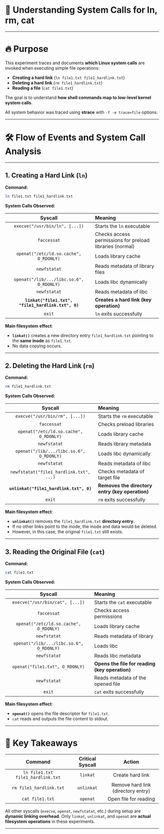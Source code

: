 # 📜 **Understanding System Calls for ln, rm, cat**

---

# 🔥 Purpose

This experiment traces and documents **which Linux system calls** are invoked when executing simple file operations:

* **Creating a hard link** (`ln file1.txt file1_hardlink.txt`)
* **Deleting a hard link** (`rm file1_hardlink.txt`)
* **Reading a file** (`cat file1.txt`)

The goal is to understand **how shell commands map to low-level kernel system calls**.

All system behavior was traced using **strace** with `-f -e trace=file` options.

---

# 🛠️ Flow of Events and System Call Analysis

---

## 1. **Creating a Hard Link (`ln`)**

**Command:**

```bash
ln file1.txt file1_hardlink.txt
```

**System Calls Observed:**

|                       Syscall                      | Meaning                                                  |
| :------------------------------------------------: | :------------------------------------------------------- |
|           `execve("/usr/bin/ln", [...])`           | Starts the `ln` executable                               |
|                     `faccessat`                    | Checks access permissions for preload libraries (normal) |
|       `openat("/etc/ld.so.cache", O_RDONLY)`       | Loads library cache                                      |
|                    `newfstatat`                    | Reads metadata of library files                          |
|      `openat("/lib/.../libc.so.6", O_RDONLY)`      | Loads libc dynamically                                   |
|                    `newfstatat`                    | Reads metadata of libc                                   |
| **`linkat("file1.txt", "file1_hardlink.txt", 0)`** | **Creates a hard link (key operation)**                  |
|                       `exit`                       | `ln` exits successfully                                  |

**Main filesystem effect**:

* **`linkat()`** creates a new directory entry `file1_hardlink.txt` pointing to the **same inode** as `file1.txt`.
* No data copying occurs.

---

## 2. **Deleting the Hard Link (`rm`)**

**Command:**

```bash
rm file1_hardlink.txt
```

**System Calls Observed:**

|                  Syscall                 | Meaning                                         |
| :--------------------------------------: | :---------------------------------------------- |
|      `execve("/usr/bin/rm", [...])`      | Starts the `rm` executable                      |
|                `faccessat`               | Checks preload libraries                        |
|  `openat("/etc/ld.so.cache", O_RDONLY)`  | Loads library cache                             |
|               `newfstatat`               | Reads library metadata                          |
| `openat("/lib/.../libc.so.6", O_RDONLY)` | Loads libc dynamically                          |
|               `newfstatat`               | Reads metadata of libc                          |
|  `newfstatat("file1_hardlink.txt", ...)` | Checks metadata of target file                  |
|  **`unlinkat("file1_hardlink.txt", 0)`** | **Removes the directory entry (key operation)** |
|                  `exit`                  | `rm` exits successfully                         |

**Main filesystem effect**:

* **`unlinkat()`** removes the `file1_hardlink.txt` **directory entry**.
* If no other links point to the inode, the inode and data would be deleted.
* However, in this case, the original `file1.txt` still exists.

---

## 3. **Reading the Original File (`cat`)**

**Command:**

```bash
cat file1.txt
```

**System Calls Observed:**

|                  Syscall                 | Meaning                                        |
| :--------------------------------------: | :--------------------------------------------- |
|      `execve("/usr/bin/cat", [...])`     | Starts the `cat` executable                    |
|                `faccessat`               | Checks access permissions                      |
|  `openat("/etc/ld.so.cache", O_RDONLY)`  | Loads library cache                            |
|               `newfstatat`               | Reads metadata of library                      |
| `openat("/lib/.../libc.so.6", O_RDONLY)` | Loads libc                                     |
|               `newfstatat`               | Reads libc metadata                            |
|      `openat("file1.txt", O_RDONLY)`     | **Opens the file for reading (key operation)** |
|               `newfstatat`               | Reads metadata of the opened file              |
|                  `exit`                  | `cat` exits successfully                       |

**Main filesystem effect**:

* **`openat()`** opens the file descriptor for `file1.txt`.
* `cat` reads and outputs the file content to stdout.

---

# 🧠 Key Takeaways

|              Command              | Critical Syscall |               Action               |
| :-------------------------------: | :--------------: | :--------------------------------: |
| `ln file1.txt file1_hardlink.txt` |     `linkat`     |          Create hard link          |
|      `rm file1_hardlink.txt`      |    `unlinkat`    | Remove hard link (directory entry) |
|          `cat file1.txt`          |     `openat`     |        Open file for reading       |

All other syscalls (`execve`, `openat`, `newfstatat`, etc.) during setup are **dynamic linking overhead**.
Only `linkat`, `unlinkat`, and `openat` are **actual filesystem operations** in these experiments.

---
